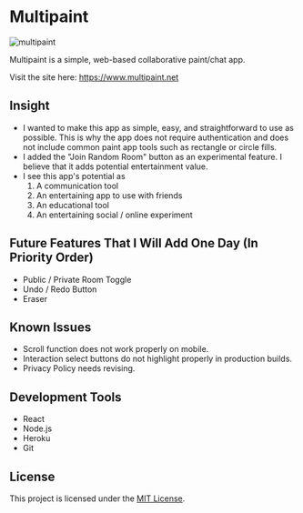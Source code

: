 # Multipaint

![multipaint](https://github.com/ZacharyBunch01/Multipaint/assets/126414937/c761330a-9bec-493c-9630-0f2ac523a436)

Multipaint is a simple, web-based collaborative paint/chat app.

Visit the site here: https://www.multipaint.net

## Insight
* I wanted to make this app as simple, easy, and straightforward to use as possible. This is why the app does not require authentication and does not include common paint app tools such as rectangle or circle fills.
* I added the "Join Random Room" button as an experimental feature. I believe that it adds potential entertainment value.
* I see this app's potential as
    1. A communication tool
    2. An entertaining app to use with friends
    3. An educational tool
    4. An entertaining social / online experiment

## Future Features That I Will Add One Day (In Priority Order)
* Public / Private Room Toggle 
* Undo / Redo Button
* Eraser

## Known Issues
* Scroll function does not work properly on mobile.
* Interaction select buttons do not highlight properly in production builds.
* Privacy Policy needs revising.

## Development Tools
* React
* Node.js
* Heroku
* Git

 ## License

This project is licensed under the [MIT License](LICENSE).

